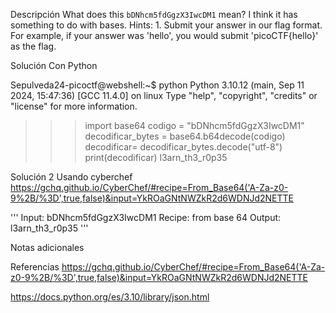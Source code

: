 Descripción
What does this `bDNhcm5fdGgzX3IwcDM1` mean? I think it has something to do with bases.
Hints:
1.⁠ ⁠Submit your answer in our flag format. For example, if your answer was 'hello', you would submit 'picoCTF{hello}' as the flag.

Solución
Con Python

Sepulveda24-picoctf@webshell:~$ python
Python 3.10.12 (main, Sep 11 2024, 15:47:36) [GCC 11.4.0] on linux
Type "help", "copyright", "credits" or "license" for more information.
>>> import base64
>>> codigo = "bDNhcm5fdGgzX3IwcDM1"
>>> decodificar_bytes = base64.b64decode(codigo)
>>> decodificar= decodificar_bytes.decode("utf-8")
>>> print(decodificar)
l3arn_th3_r0p35
>>> 






Solución 2
Usando cyberchef https://gchq.github.io/CyberChef/#recipe=From_Base64('A-Za-z0-9%2B/%3D',true,false)&input=YkROaGNtNWZkR2d6WDNJd2NETTE

'''
Input: bDNhcm5fdGgzX3IwcDM1
Recipe: from base  64
Output: l3arn_th3_r0p35
'''

Notas adicionales

Referencias
https://gchq.github.io/CyberChef/#recipe=From_Base64('A-Za-z0-9%2B/%3D',true,false)&input=YkROaGNtNWZkR2d6WDNJd2NETTE


https://docs.python.org/es/3.10/library/json.html